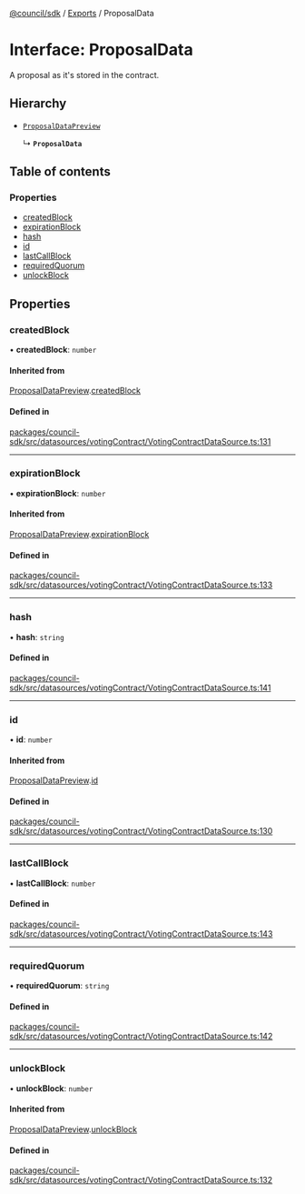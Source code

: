 [@council/sdk](../README.md) / [Exports](../modules.md) / ProposalData

# Interface: ProposalData

A proposal as it's stored in the contract.

## Hierarchy

- [`ProposalDataPreview`](ProposalDataPreview.md)

  ↳ **`ProposalData`**

## Table of contents

### Properties

- [createdBlock](ProposalData.md#createdblock)
- [expirationBlock](ProposalData.md#expirationblock)
- [hash](ProposalData.md#hash)
- [id](ProposalData.md#id)
- [lastCallBlock](ProposalData.md#lastcallblock)
- [requiredQuorum](ProposalData.md#requiredquorum)
- [unlockBlock](ProposalData.md#unlockblock)

## Properties

### createdBlock

• **createdBlock**: `number`

#### Inherited from

[ProposalDataPreview](ProposalDataPreview.md).[createdBlock](ProposalDataPreview.md#createdblock)

#### Defined in

[packages/council-sdk/src/datasources/votingContract/VotingContractDataSource.ts:131](https://github.com/element-fi/council-monorepo/blob/c3de473/packages/council-sdk/src/datasources/votingContract/VotingContractDataSource.ts#L131)

___

### expirationBlock

• **expirationBlock**: `number`

#### Inherited from

[ProposalDataPreview](ProposalDataPreview.md).[expirationBlock](ProposalDataPreview.md#expirationblock)

#### Defined in

[packages/council-sdk/src/datasources/votingContract/VotingContractDataSource.ts:133](https://github.com/element-fi/council-monorepo/blob/c3de473/packages/council-sdk/src/datasources/votingContract/VotingContractDataSource.ts#L133)

___

### hash

• **hash**: `string`

#### Defined in

[packages/council-sdk/src/datasources/votingContract/VotingContractDataSource.ts:141](https://github.com/element-fi/council-monorepo/blob/c3de473/packages/council-sdk/src/datasources/votingContract/VotingContractDataSource.ts#L141)

___

### id

• **id**: `number`

#### Inherited from

[ProposalDataPreview](ProposalDataPreview.md).[id](ProposalDataPreview.md#id)

#### Defined in

[packages/council-sdk/src/datasources/votingContract/VotingContractDataSource.ts:130](https://github.com/element-fi/council-monorepo/blob/c3de473/packages/council-sdk/src/datasources/votingContract/VotingContractDataSource.ts#L130)

___

### lastCallBlock

• **lastCallBlock**: `number`

#### Defined in

[packages/council-sdk/src/datasources/votingContract/VotingContractDataSource.ts:143](https://github.com/element-fi/council-monorepo/blob/c3de473/packages/council-sdk/src/datasources/votingContract/VotingContractDataSource.ts#L143)

___

### requiredQuorum

• **requiredQuorum**: `string`

#### Defined in

[packages/council-sdk/src/datasources/votingContract/VotingContractDataSource.ts:142](https://github.com/element-fi/council-monorepo/blob/c3de473/packages/council-sdk/src/datasources/votingContract/VotingContractDataSource.ts#L142)

___

### unlockBlock

• **unlockBlock**: `number`

#### Inherited from

[ProposalDataPreview](ProposalDataPreview.md).[unlockBlock](ProposalDataPreview.md#unlockblock)

#### Defined in

[packages/council-sdk/src/datasources/votingContract/VotingContractDataSource.ts:132](https://github.com/element-fi/council-monorepo/blob/c3de473/packages/council-sdk/src/datasources/votingContract/VotingContractDataSource.ts#L132)
